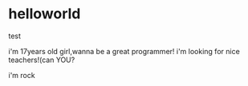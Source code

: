 # helloworld
test

i'm 17years old girl,wanna be a great programmer!
i'm looking for nice teachers!(can YOU?


i'm rock
